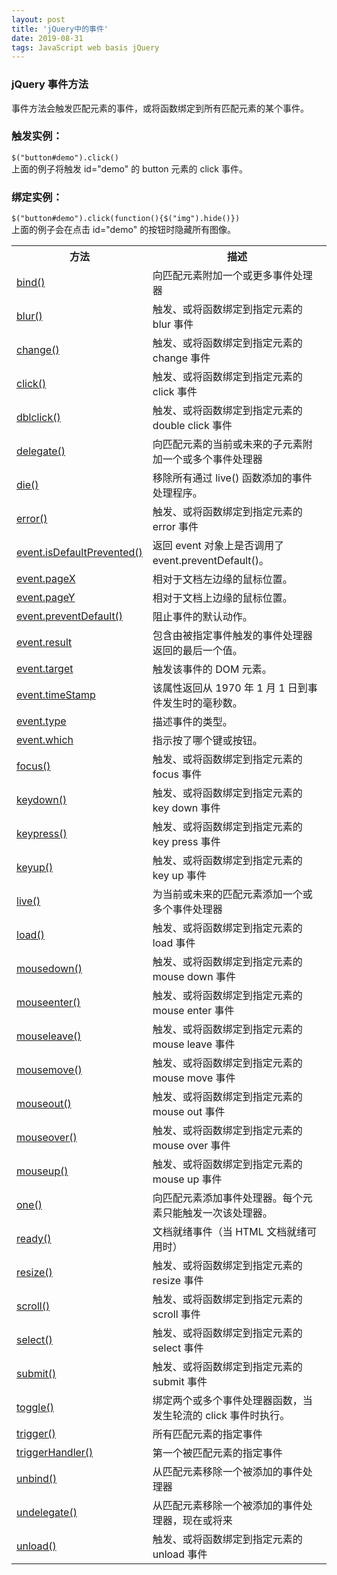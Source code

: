 ```yaml
---
layout: post
title: 'jQuery中的事件'
date: 2019-08-31 
tags: JavaScript web basis jQuery  
---
```



### jQuery 事件方法
事件方法会触发匹配元素的事件，或将函数绑定到所有匹配元素的某个事件。

### 触发实例：

`$("button#demo").click()`  
上面的例子将触发 id="demo" 的 button 元素的 click 事件。

### 绑定实例：

`$("button#demo").click(function(){$("img").hide()})`  
上面的例子会在点击 id="demo" 的按钮时隐藏所有图像。

<table class="dataintable">
<tbody><tr>
<th style="width:35%;">方法</th>
<th>描述</th>
</tr>

<tr>
<td><a href="https://www.w3school.com.cn/jquery/event_bind.asp" title="jQuery 事件 - bind() 方法">bind()</a></td>
<td>向匹配元素附加一个或更多事件处理器</td>
</tr>

<tr>
<td><a href="https://www.w3school.com.cn/jquery/event_blur.asp" title="jQuery 事件 - blur() 方法">blur()</a></td>
<td>触发、或将函数绑定到指定元素的 blur 事件</td>
</tr>


<tr>
<td><a href="https://www.w3school.com.cn/jquery/event_change.asp" title="jQuery 事件 - change() 方法">change()</a></td>
<td>触发、或将函数绑定到指定元素的 change 事件</td>
</tr>

<tr>
<td><a href="https://www.w3school.com.cn/jquery/event_click.asp" title="jQuery 事件 - click() 方法">click()</a></td>
<td>触发、或将函数绑定到指定元素的 click 事件</td>
</tr>

<tr>
<td><a href="https://www.w3school.com.cn/jquery/event_dblclick.asp" title="jQuery 事件 - dblclick() 方法">dblclick()</a></td>
<td>触发、或将函数绑定到指定元素的 double click 事件</td>
</tr>

<tr>
<td><a href="https://www.w3school.com.cn/jquery/event_delegate.asp" title="jQuery 事件 - delegate() 方法">delegate()</a></td>
<td>向匹配元素的当前或未来的子元素附加一个或多个事件处理器</td>
</tr>

<tr>
<td><a href="https://www.w3school.com.cn/jquery/event_die.asp" title="jQuery 事件 - die() 方法">die()</a></td>
<td>移除所有通过 live() 函数添加的事件处理程序。</td>
</tr>

<tr>
<td><a href="https://www.w3school.com.cn/jquery/event_error.asp" title="jQuery 事件 - error() 方法">error()</a></td>
<td>触发、或将函数绑定到指定元素的 error 事件</td>
</tr>

<tr>
<td><a href="https://www.w3school.com.cn/jquery/event_isdefaultprevented.asp" title="jQuery 事件 - isDefaultPrevented() 方法">event.isDefaultPrevented()</a></td>
<td>返回 event 对象上是否调用了 event.preventDefault()。</td>
</tr>

<tr>
<td><a href="https://www.w3school.com.cn/jquery/event_pagex.asp" title="jQuery 事件 - pageX 属性">event.pageX</a></td>
<td>相对于文档左边缘的鼠标位置。</td>
</tr>

<tr>
<td><a href="https://www.w3school.com.cn/jquery/event_pagey.asp" title="jQuery 事件 - pageY 属性">event.pageY</a></td>
<td>相对于文档上边缘的鼠标位置。</td>
</tr>

<tr>
<td><a href="https://www.w3school.com.cn/jquery/event_preventdefault.asp" title="jQuery 事件 - preventDefault() 方法">event.preventDefault()</a></td>
<td>阻止事件的默认动作。</td>
</tr>

<tr>
<td><a href="https://www.w3school.com.cn/jquery/event_result.asp" title="jQuery 事件 - result 属性">event.result</a></td>
<td>包含由被指定事件触发的事件处理器返回的最后一个值。</td>
</tr>

<tr>
<td><a href="https://www.w3school.com.cn/jquery/event_target.asp" title="jQuery 事件 - target 属性">event.target</a></td>
<td>触发该事件的 DOM 元素。</td>
</tr>

<tr>
<td><a href="https://www.w3school.com.cn/jquery/event_timeStamp.asp" title="jQuery 事件 - timeStamp 属性">event.timeStamp</a></td>
<td>该属性返回从 1970 年 1 月 1 日到事件发生时的毫秒数。</td>
</tr>

<tr>
<td><a href="https://www.w3school.com.cn/jquery/event_type.asp" title="jQuery 事件 - type 属性">event.type</a></td>
<td>描述事件的类型。</td>
</tr>

<tr>
<td><a href="https://www.w3school.com.cn/jquery/event_which.asp" title="jQuery 事件 - which 属性">event.which</a></td>
<td>指示按了哪个键或按钮。</td>
</tr>

<tr>
<td><a href="https://www.w3school.com.cn/jquery/event_focus.asp" title="jQuery 事件 - focus() 方法">focus()</a></td>
<td>触发、或将函数绑定到指定元素的 focus 事件</td>
</tr>

<tr>
<td><a href="https://www.w3school.com.cn/jquery/event_keydown.asp" title="jQuery 事件 - keydown() 方法">keydown()</a></td>
<td>触发、或将函数绑定到指定元素的 key down 事件</td>
</tr>

<tr>
<td><a href="https://www.w3school.com.cn/jquery/event_keypress.asp" title="jQuery 事件 - keypress() 方法">keypress()</a></td>
<td>触发、或将函数绑定到指定元素的 key press 事件</td>
</tr>

<tr>
<td><a href="https://www.w3school.com.cn/jquery/event_keyup.asp" title="jQuery 事件 - keyup() 方法">keyup()</a></td>
<td>触发、或将函数绑定到指定元素的 key up 事件</td>
</tr>

<tr>
<td><a href="https://www.w3school.com.cn/jquery/event_live.asp" title="jQuery 事件 - live() 方法">live()</a></td>
<td>为当前或未来的匹配元素添加一个或多个事件处理器</td>
</tr>

<tr>
<td><a href="https://www.w3school.com.cn/jquery/event_load.asp" title="jQuery 事件 - load() 方法">load()</a></td>
<td>触发、或将函数绑定到指定元素的 load 事件</td>
</tr>

<tr>
<td><a href="https://www.w3school.com.cn/jquery/event_mousedown.asp" title="jQuery 事件 - mousedown() 方法">mousedown()</a></td>
<td>触发、或将函数绑定到指定元素的 mouse down 事件</td>
</tr>

<tr>
<td><a href="https://www.w3school.com.cn/jquery/event_mouseenter.asp" title="jQuery 事件 - mouseenter() 方法">mouseenter()</a></td>
<td>触发、或将函数绑定到指定元素的 mouse enter 事件</td>
</tr>

<tr>
<td><a href="https://www.w3school.com.cn/jquery/event_mouseleave.asp" title="jQuery 事件 - mouseleave() 方法">mouseleave()</a></td>
<td>触发、或将函数绑定到指定元素的 mouse leave 事件</td>
</tr>

<tr>
<td><a href="https://www.w3school.com.cn/jquery/event_mousemove.asp" title="jQuery 事件 - mousemove() 方法">mousemove()</a></td>
<td>触发、或将函数绑定到指定元素的 mouse move 事件</td>
</tr>

<tr>
<td><a href="https://www.w3school.com.cn/jquery/event_mouseout.asp" title="jQuery 事件 - mouseout() 方法">mouseout()</a></td>
<td>触发、或将函数绑定到指定元素的 mouse out 事件</td>
</tr>

<tr>
<td><a href="https://www.w3school.com.cn/jquery/event_mouseover.asp" title="jQuery 事件 - mouseover() 方法">mouseover()</a></td>
<td>触发、或将函数绑定到指定元素的 mouse over 事件</td>
</tr>

<tr>
<td><a href="https://www.w3school.com.cn/jquery/event_mouseup.asp" title="jQuery 事件 - mouseup() 方法">mouseup()</a></td>
<td>触发、或将函数绑定到指定元素的 mouse up 事件</td>
</tr>

<tr>
<td><a href="https://www.w3school.com.cn/jquery/event_one.asp" title="jQuery 事件 - one() 方法">one()</a></td>
<td>向匹配元素添加事件处理器。每个元素只能触发一次该处理器。</td>
</tr>

<tr>
<td><a href="https://www.w3school.com.cn/jquery/event_ready.asp" title="jQuery 事件 - ready() 方法">ready()</a></td>
<td>文档就绪事件（当 HTML 文档就绪可用时）</td>
</tr>

<tr>
<td><a href="https://www.w3school.com.cn/jquery/event_resize.asp" title="jQuery 事件 - resize() 方法">resize()</a></td>
<td>触发、或将函数绑定到指定元素的 resize 事件</td>
</tr>

<tr>
<td><a href="https://www.w3school.com.cn/jquery/event_scroll.asp" title="jQuery 事件 - scroll() 方法">scroll()</a></td>
<td>触发、或将函数绑定到指定元素的 scroll 事件</td>
</tr>

<tr>
<td><a href="https://www.w3school.com.cn/jquery/event_select.asp" title="jQuery 事件 - select() 方法">select()</a></td>
<td>触发、或将函数绑定到指定元素的 select 事件</td>
</tr>

<tr>
<td><a href="https://www.w3school.com.cn/jquery/event_submit.asp" title="jQuery 事件 - submit() 方法">submit()</a></td>
<td>触发、或将函数绑定到指定元素的 submit 事件</td>
</tr>

<tr>
<td><a href="https://www.w3school.com.cn/jquery/event_toggle.asp" title="jQuery 事件 - toggle() 方法">toggle()</a></td>
<td>绑定两个或多个事件处理器函数，当发生轮流的 click 事件时执行。</td>
</tr>

<tr>
<td><a href="https://www.w3school.com.cn/jquery/event_trigger.asp" title="jQuery 事件 - trigger() 方法">trigger()</a></td>
<td>所有匹配元素的指定事件</td>
</tr>

<tr>
<td><a href="https://www.w3school.com.cn/jquery/event_triggerhandler.asp" title="jQuery 事件 - triggerHandler() 方法">triggerHandler()</a></td>
<td>第一个被匹配元素的指定事件</td>
</tr>

<tr>
<td><a href="https://www.w3school.com.cn/jquery/event_unbind.asp" title="jQuery 事件 - unbind() 方法">unbind()</a></td>
<td>从匹配元素移除一个被添加的事件处理器</td>
</tr>

<tr>
<td><a href="https://www.w3school.com.cn/jquery/event_undelegate.asp" title="jQuery 事件 - undelegate() 方法">undelegate()</a></td>
<td>从匹配元素移除一个被添加的事件处理器，现在或将来</td>
</tr>

<tr>
<td><a href="https://www.w3school.com.cn/jquery/event_unload.asp" title="jQuery 事件 - unload() 方法">unload()</a></td>
<td>触发、或将函数绑定到指定元素的 unload 事件</td>
</tr>
</tbody></table>